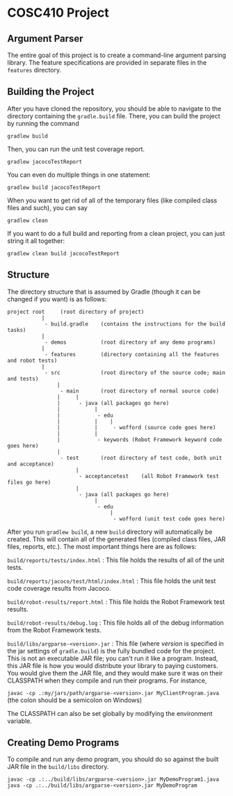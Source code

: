 # COSC410 Project

## Argument Parser
The entire goal of this project is to create a command-line argument parsing library. 
The feature specifications are provided in separate files in the `features` directory.



## Building the Project
After you have cloned the repository, you should be able to navigate
to the directory containing the `gradle.build` file. There, you can
build the project by running the command

`gradlew build`

Then, you can run the unit test coverage report.

`gradlew jacocoTestReport`

You can even do multiple things in one statement:

`gradlew build jacocoTestReport`

When you want to get rid of all of the temporary files (like compiled class files and such), you can say

`gradlew clean`

If you want to do a full build and reporting from a clean project, you can just string it all together:

`gradlew clean build jacocoTestReport`



## Structure
The directory structure that is assumed by Gradle (though it can be changed if you want) is as follows:

    project root     (root directory of project)
               |
                - build.gradle    (contains the instructions for the build tasks)
               |
                - demos           (root directory of any demo programs)
               |
                - features        (directory containing all the features and robot tests)
               |
                - src             (root directory of the source code; main and tests)
                    |
                     - main       (root directory of normal source code)
                    |     |
                    |      - java (all packages go here)
                    |           |
                    |            - edu    
                    |           |    |
                    |           |     - wofford (source code goes here)
                    |           |
                    |            - keywords (Robot Framework keyword code goes here)
                    |
                     - test       (root directory of test code, both unit and acceptance)
                          |
                           - acceptancetest    (all Robot Framework test files go here)
                          |
                           - java (all packages go here)
                                |
                                 - edu    
                                     |
                                      - wofford (unit test code goes here)

After you run `gradlew build`, a new `build` directory will automatically be created. This will contain all of the generated files (compiled class files, JAR files, reports, etc.). The most important things here are as follows:

`build/reports/tests/index.html`
: This file holds the results of all of the unit tests.

`build/reports/jacoco/test/html/index.html`
: This file holds the unit test code coverage results from Jacoco.

`build/robot-results/report.html`
: This file holds the Robot Framework test results.

`build/robot-results/debug.log`
: This file holds all of the debug information from the Robot Framework tests.

`build/libs/argparse-<version>.jar`
: This file (where *version* is specified in the jar settings of `gradle.build`) is the fully bundled code for the project. 
  This is not an executable JAR file; you can't run it like a program. Instead, this JAR file is how you would distribute
  your library to paying customers. You would give them the JAR file, and they would make sure it was on their CLASSPATH
  when they compile and run their programs. For instance,
  
  `javac -cp .:my/jars/path/argparse-<version>.jar MyClientProgram.java`  (the colon should be a semicolon on Windows)
  
  The CLASSPATH can also be set globally by modifying the environment variable.
  

## Creating Demo Programs
To compile and run any demo program, you should do so against the built JAR file in the `build/libs` directory.

`javac -cp .:../build/libs/argparse-<version>.jar MyDemoProgram1.java`
`java -cp .:../build/libs/argparse-<version>.jar MyDemoProgram`